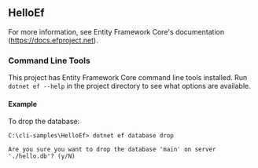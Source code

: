 ﻿HelloEf
-------

For more information, see Entity Framework Core's documentation (https://docs.efproject.net).


### Command Line Tools

This project has Entity Framework Core command line tools installed. 
Run `dotnet ef --help` in the project directory to see what options are available.

#### Example

To drop the database:
```
C:\cli-samples\HelloEf> dotnet ef database drop

Are you sure you want to drop the database 'main' on server './hello.db'? (y/N)

```